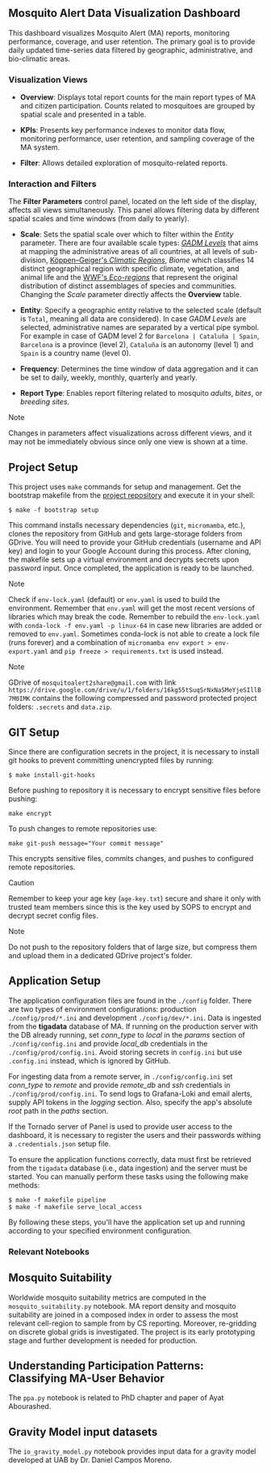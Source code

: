 ## Mosquito Alert Data Visualization Dashboard

This dashboard visualizes Mosquito Alert (MA) reports, monitoring performance, coverage, and user retention. The primary goal is to provide daily updated time-series data filtered by geographic, administrative, and bio-climatic areas.

### Visualization Views

* **Overview**: Displays total report counts for the main report types of MA and citizen participation. Counts related to mosquitoes are grouped by spatial scale and presented in a table.
  
* **KPIs**: Presents key performance indexes to monitor data flow, monitoring performance, user retention, and sampling coverage of the MA system.
  
* **Filter**: Allows detailed exploration of mosquito-related reports.

### Interaction and Filters

The **Filter Parameters** control panel, located on the left side of the display, affects all views simultaneously. This panel allows filtering data by different spatial scales and time windows (from daily to yearly). 

* **Scale**: Sets the spatial scale over which to filter within the *Entity* parameter. There are four available scale types: [*GADM Levels*](https://gadm.org) that aims at mapping the administrative areas of all countries, at all levels of sub-division, [Köppen–Geiger's *Climatic Regions*](https://www.nature.com/articles/sdata2018214), *Biome* which classifies 14 distinct geographical region with specific climate, vegetation, and animal life and the [WWF's *Eco-regions*](https://www.worldwildlife.org/publications/terrestrial-ecoregions-of-the-world) that represent the original distribution of distinct assemblages of species and communities. Changing the *Scale* parameter directly affects the **Overview** table.
  
* **Entity**: Specify a geographic entity relative to the selected scale (default is `Total`, meaning all data are considered). In case *GADM Levels* are selected, administrative names are separated by a vertical pipe symbol. For example in case of GADM level 2 for `Barcelona | Cataluña | Spain`, `Barcelona` is a province (level 2), `Cataluña` is an autonomy (level 1) and `Spain` is a country name (level 0).
  
* **Frequency**: Determines the time window of data aggregation and it can be set to daily, weekly, monthly, quarterly and yearly.
  
* **Report Type**: Enables report filtering related to mosquito *adults*, *bites*, or *breeding sites*.

> [!NOTE]  
> Changes in parameters affect visualizations across different views, and it may not be immediately obvious since only one view is shown at a time.

## Project Setup

This project uses `make` commands for setup and management. Get the bootstrap makefile from the [project repository](https://github.com/Mosquito-Alert/expert_effort.git) and execute it in your shell:

```shell
$ make -f bootstrap setup
```

This command installs necessary dependencies (`git`, `micromamba`, etc.), clones the repository from GitHub and gets large-storage folders from GDrive. You will need to provide your GitHub credentials (username and API key) and login to your Google Account during this process. After cloning, the makefile sets up a virtual environment and decrypts secrets upon password input. Once completed, the application is ready to be launched.

> [!NOTE] 
> Check if `env-lock.yaml` (default) or `env.yaml` is used to build the environment. Remember that `env.yaml` will get the most recent versions of libraries which may break the code. Remember to rebuild  the `env-lock.yaml` with `conda-lock -f env.yaml -p linux-64` in case new libraries are added or removed to `env.yaml`. Sometimes conda-lock is not able to create a lock file (runs forever) and a combination of `micromamba env export > env-export.yaml` and `pip freeze > requirements.txt` is used instead. 

> [!NOTE]
> GDrive of `mosquitoalert2share@gmail.com` with link `https://drive.google.com/drive/u/1/folders/16kg55tSuqSrNxNaSMeYjeSIllB7M0IMK` contains the following compressed and password protected project folders: `.secrets` and `data.zip`.

## GIT Setup

Since there are configuration secrets in the project, it is necessary to install git hooks to prevent committing unencrypted files by running:

```shell
$ make install-git-hooks
```

Before pushing to repository it is necessary to encrypt sensitive files before pushing:

```shell
make encrypt
```

To push changes to remote repositories use:

```shell
make git-push message="Your commit message"
```

This encrypts sensitive files, commits changes, and pushes to configured remote repositories.

> [!CAUTION]
> Remember to keep your age key (`age-key.txt`) secure and share it only with trusted team members since this is the key used by SOPS to encrypt and decrypt secret config files.

> [!NOTE] 
> Do not push to the repository folders that of large size, but compress them and upload them in a dedicated GDrive project's folder.

## Application Setup

The application configuration files are found in the `./config` folder. There are two types of environment configurations: production `./config/prod/*.ini` and development `./config/dev/*.ini`. Data is ingested from the **tigadata** database of MA. If running on the production server with the DB already running, set *conn_type* to *local* in the *params* section of `./config/config.ini` and provide *local_db* credentials in the `./config/prod/config.ini`. Avoid storing secrets in `config.ini` but use `.config.ini` instead, which is ignored by GitHub.

For ingesting data from a remote server, in `./config/config.ini` set *conn_type* to *remote* and provide *remote_db* and *ssh* credentials in `./config/prod/config.ini`. To send logs to Grafana-Loki and email alerts, supply API tokens in the *logging* section. Also, specify the app's absolute *root* path in the *paths* section.

If the Tornado server of Panel is used to provide user access to the dashboard, it is necessary to register the users and their passwords withing a `.credentials.json` setup file.

To ensure the application functions correctly, data must first be retrieved from the `tigadata` database (i.e., data ingestion) and the server must be started. You can manually perform these tasks using the following make methods:

```shell
$ make -f makefile pipeline
$ make -f makefile serve_local_access
```

By following these steps, you'll have the application set up and running according to your specified environment configuration.


### Relevant Notebooks

## Mosquito Suitability

Worldwide mosquito suitability metrics are computed in the `mosquito_suitability.py` notebook. MA report density and mosquito suitability are joined in a composed index in order to assess the most relevant cell-region to sample from by CS reporting. Moreover, re-gridding on discrete global grids is investigated. The project is its early prototyping stage and further development is needed for production.

## Understanding Participation Patterns: Classifying MA-User Behavior

The `ppa.py` notebook is related to PhD chapter and paper of Ayat Abourashed. 

## Gravity Model input datasets

The `io_gravity_model.py` notebook provides input data for a gravity model developed at UAB by Dr. Daniel Campos Moreno.